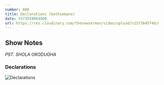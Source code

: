 ```yaml
---
number: 088
title: Declarations (Gethsemane)
date: 1573559064000
url: https://res.cloudinary.com/thenewsermon/video/upload/v1573645746/messages/Declarations_Gethsemane.mp3
---
```


## Show Notes
_PST. SHOLA OKODUGHA_

### Declarations

![Declarations](https://res.cloudinary.com/thenewsermon/image/upload/v1573643696/sermon%20display%20pictures/Declarations.jpg)